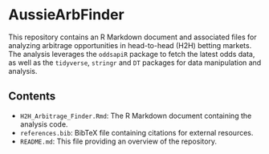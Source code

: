 # AussieArbFinder
This repository contains an R Markdown document and associated files for analyzing arbitrage opportunities in head-to-head (H2H) betting markets. The analysis leverages the `oddsapiR` package to fetch the latest odds data, as well as the `tidyverse`, `stringr` and `DT` packages for data manipulation and analysis.

## Contents

- `H2H_Arbitrage_Finder.Rmd`: The R Markdown document containing the analysis code.
- `references.bib`: BibTeX file containing citations for external resources.
- `README.md`: This file providing an overview of the repository.
